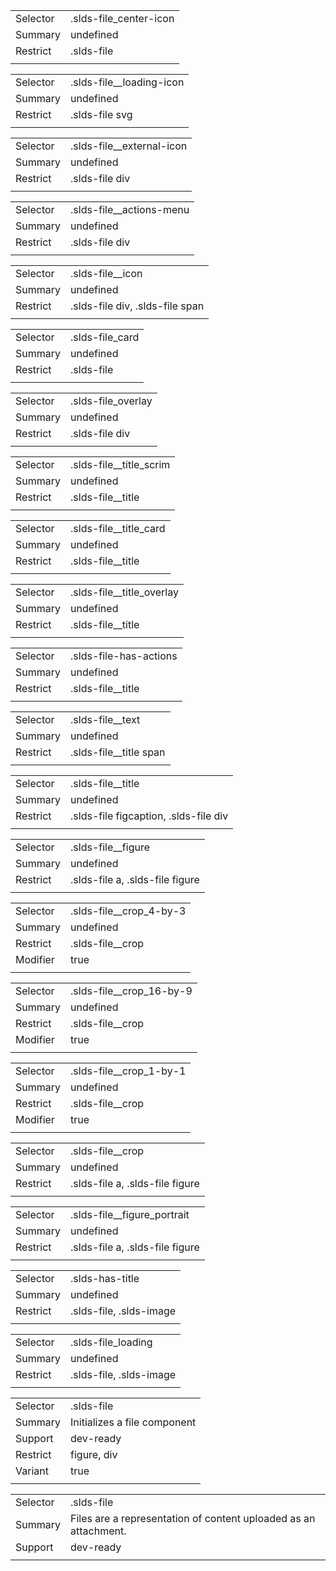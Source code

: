 
|  |  |
|-------|-------|
| Selector | .slds-file_center-icon |
| Summary | undefined |
| Restrict | .slds-file |
|  |  |


|  |  |
|-------|-------|
| Selector | .slds-file__loading-icon |
| Summary | undefined |
| Restrict | .slds-file svg |
|  |  |


|  |  |
|-------|-------|
| Selector | .slds-file__external-icon |
| Summary | undefined |
| Restrict | .slds-file div |
|  |  |


|  |  |
|-------|-------|
| Selector | .slds-file__actions-menu |
| Summary | undefined |
| Restrict | .slds-file div |
|  |  |


|  |  |
|-------|-------|
| Selector | .slds-file__icon |
| Summary | undefined |
| Restrict | .slds-file div, .slds-file span |
|  |  |


|  |  |
|-------|-------|
| Selector | .slds-file_card |
| Summary | undefined |
| Restrict | .slds-file |
|  |  |


|  |  |
|-------|-------|
| Selector | .slds-file_overlay |
| Summary | undefined |
| Restrict | .slds-file div |
|  |  |


|  |  |
|-------|-------|
| Selector | .slds-file__title_scrim |
| Summary | undefined |
| Restrict | .slds-file__title |
|  |  |


|  |  |
|-------|-------|
| Selector | .slds-file__title_card |
| Summary | undefined |
| Restrict | .slds-file__title |
|  |  |


|  |  |
|-------|-------|
| Selector | .slds-file__title_overlay |
| Summary | undefined |
| Restrict | .slds-file__title |
|  |  |


|  |  |
|-------|-------|
| Selector | .slds-file-has-actions |
| Summary | undefined |
| Restrict | .slds-file__title |
|  |  |


|  |  |
|-------|-------|
| Selector | .slds-file__text |
| Summary | undefined |
| Restrict | .slds-file__title span |
|  |  |


|  |  |
|-------|-------|
| Selector | .slds-file__title |
| Summary | undefined |
| Restrict | .slds-file figcaption, .slds-file div |
|  |  |


|  |  |
|-------|-------|
| Selector | .slds-file__figure |
| Summary | undefined |
| Restrict | .slds-file a, .slds-file figure |
|  |  |


|  |  |
|-------|-------|
| Selector | .slds-file__crop_4-by-3 |
| Summary | undefined |
| Restrict | .slds-file__crop |
| Modifier | true |
|  |  |


|  |  |
|-------|-------|
| Selector | .slds-file__crop_16-by-9 |
| Summary | undefined |
| Restrict | .slds-file__crop |
| Modifier | true |
|  |  |


|  |  |
|-------|-------|
| Selector | .slds-file__crop_1-by-1 |
| Summary | undefined |
| Restrict | .slds-file__crop |
| Modifier | true |
|  |  |


|  |  |
|-------|-------|
| Selector | .slds-file__crop |
| Summary | undefined |
| Restrict | .slds-file a, .slds-file figure |
|  |  |


|  |  |
|-------|-------|
| Selector | .slds-file__figure_portrait |
| Summary | undefined |
| Restrict | .slds-file a, .slds-file figure |
|  |  |


|  |  |
|-------|-------|
| Selector | .slds-has-title |
| Summary | undefined |
| Restrict | .slds-file, .slds-image |
|  |  |


|  |  |
|-------|-------|
| Selector | .slds-file_loading |
| Summary | undefined |
| Restrict | .slds-file, .slds-image |
|  |  |


|  |  |
|-------|-------|
| Selector | .slds-file |
| Summary | Initializes a file component |
| Support | dev-ready |
| Restrict | figure, div |
| Variant | true |
|  |  |


|  |  |
|-------|-------|
| Selector | .slds-file |
| Summary | Files are a representation of content uploaded as an attachment. |
| Support | dev-ready |
|  |  |


